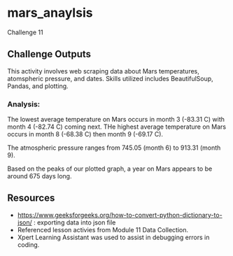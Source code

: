 # mars_anaylsis
Challenge 11

## Challenge Outputs
This activity involves web scraping data about Mars temperatures, atomspheric pressure, and dates. Skills utilized includes BeautifulSoup, Pandas, and plotting.

### Analysis:
The lowest average temperature on Mars occurs in month 3 (-83.31 C) with month 4 (-82.74 C) coming next. THe highest average temperature on Mars occurs in month 8 (-68.38 C) then month 9 (-69.17 C). 

The atmospheric pressure ranges from 745.05 (month 6) to 913.31 (month 9).

Based on the peaks of our plotted graph, a year on Mars appears to be around 675 days long.

## Resources
- https://www.geeksforgeeks.org/how-to-convert-python-dictionary-to-json/ : exporting data into json file
- Referenced lesson activies from Module 11 Data Collection.
- Xpert Learning Assistant was used to assist in debugging errors in coding.
